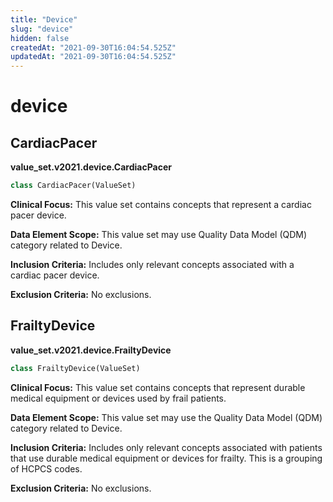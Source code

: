 ```yaml
---
title: "Device"
slug: "device"
hidden: false
createdAt: "2021-09-30T16:04:54.525Z"
updatedAt: "2021-09-30T16:04:54.525Z"
---
```

<a id="value_set.v2021.device"></a>

# device

<a id="value_set.v2021.device.CardiacPacer"></a>

## CardiacPacer
**value_set.v2021.device.CardiacPacer**

```python
class CardiacPacer(ValueSet)
```

**Clinical Focus:** This value set contains concepts that represent a cardiac pacer device.

**Data Element Scope:** This value set may use Quality Data Model (QDM) category related to Device.

**Inclusion Criteria:** Includes only relevant concepts associated with a cardiac pacer device.

**Exclusion Criteria:** No exclusions.

<a id="value_set.v2021.device.FrailtyDevice"></a>

## FrailtyDevice
**value_set.v2021.device.FrailtyDevice**

```python
class FrailtyDevice(ValueSet)
```

**Clinical Focus:** This value set contains concepts that represent durable medical equipment or devices used by frail patients.

**Data Element Scope:** This value set may use the Quality Data Model (QDM) category related to Device.

**Inclusion Criteria:** Includes only relevant concepts associated with patients that use durable medical equipment or devices for frailty. This is a grouping of HCPCS codes.

**Exclusion Criteria:** No exclusions.